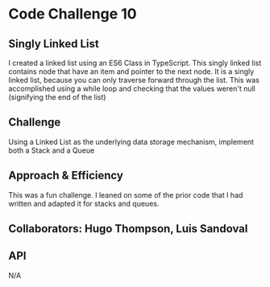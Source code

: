 # Code Challenge 10

## Singly Linked List

I created a linked list using an ES6 Class in TypeScript. This singly linked list contains node that have an item and pointer to the next node. It is a singly linked list, because you can only traverse forward through the list. This was accomplished using a while loop and checking that the values weren't null (signifying the end of the list)

## Challenge

Using a Linked List as the underlying data storage mechanism, implement both a Stack and a Queue

## Approach & Efficiency

This was a fun challenge. I leaned on some of the prior code that I had written and adapted it for stacks and queues.

## Collaborators: Hugo Thompson, Luis Sandoval

## API

N/A
